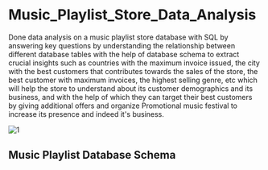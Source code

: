 # Music_Playlist_Store_Data_Analysis

Done data analysis on a music playlist store database with SQL by answering key questions by understanding the relationship between different database tables with the help of database schema to extract crucial insights such as countries with the maximum invoice issued, the city with the best customers that contributes towards the sales of the store, the best customer with maximum invoices, the highest selling genre, etc which will help the store to understand about its customer demographics and its business, and with the help of which they can target their best customers by giving additional offers and organize Promotional music festival to increase its presence and indeed it's business.

![1](https://github.com/CoderNitu/Music_Playlist_Store_Data_Analysis/assets/87817227/5e3a2867-c60d-411a-a0a1-1d4726130e0e)

## Music Playlist Database Schema

